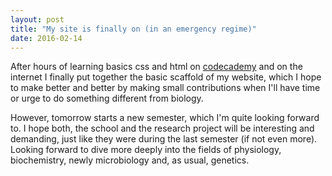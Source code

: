 ```yaml
---
layout: post
title: "My site is finally on (in an emergency regime)"
date: 2016-02-14
---
```


After hours of learning basics css and html on [codecademy](http://codecademy.org/) and on the internet I finally put together the basic scaffold of my website, which I hope to make better and better by making small contributions when I'll have time or urge to do something different from biology.  

However, tomorrow starts a new semester, which I'm quite looking forward to. I hope both, the school and the research project will be interesting and demanding, just like they were during the last semester (if not even more). Looking forward to dive more deeply into the fields of physiology, biochemistry, newly microbiology and, as usual, genetics.    
